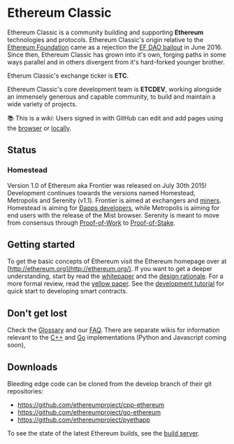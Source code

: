 # Ethereum Classic

Ethereum Classic is a community building and supporting __Ethereum__ technologies and protocols. Ethereum Classic's origin relative to the [Ethereum Foundation](https://www.ethereum.org/foundation) came as a rejection the [EF DAO bailout](http://fintechist.com/ethereum-classic-gains-support-wake-dao-bailout/) in June 2016. Since then, Ethereum Classic has grown into it's own, forging paths in some ways parallel and in others divergent from it's hard-forked younger brother.

Etherum Classic's exchange ticker is __ETC__.

Ethereum Classic's core development team is __ETCDEV__, working alongside an immensely generous and capable community, to build and maintain a wide variety of projects.

:books: This is a _wiki_: Users signed in with GitHub can edit and add pages using the [browser](https://help.github.com/articles/editing-wiki-pages-via-the-online-interface) or [locally](https://help.github.com/articles/adding-and-editing-wiki-pages-locally).

## Status

### Homestead

Version 1.0 of Ethereum aka Frontier was released on July 30th 2015! Development continues towards the versions named Homestead, Metropolis and Serenity (v1.1). Frontier is aimed at exchangers and [miners](./Mining). Homestead is aiming for [Ðapps developers](./Ethereum-Development-Tutorial), while Metropolis is aiming for end users with the release of the Mist browser. Serenity is meant to move from consensus through [Proof-of-Work](./Ethash) to [Proof-of-Stake](https://blog.ethereum.org/2015/08/01/introducing-casper-friendly-ghost/).

## Getting started
To get the basic concepts of Ethereum visit the Ethereum homepage over at [http://ethereum.org](http://ethereum.org/). If you want to get a deeper understanding, start by read the [whitepaper](./White-Paper) and the [design rationale](./Design-Rationale). For a more formal review, read the [yellow paper](http://gavwood.com/Paper.pdf). See the [development tutorial](./Ethereum-Development-Tutorial) for quick start to developing smart contracts.

## Don't get lost
Check the [Glossary](./Glossary) and our [FAQ](./FAQ). There are separate wikis for information relevant to the [C++](https://github.com/ethereumproject/cpp-ethereum/wiki) and [Go](https://github.com/ethereumproject/go-ethereum/wiki) implementations (Python and Javascript coming soon),

## Downloads
Bleeding edge code can be cloned from the develop branch of their git repositories:

- https://github.com/ethereumproject/cpp-ethereum
- https://github.com/ethereumproject/go-ethereum
- https://github.com/ethereumproject/pyethapp


To see the state of the latest Ethereum builds, see the [build server](http://build.ethdev.com/console).
